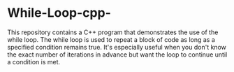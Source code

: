 # While-Loop-cpp-
This repository contains a C++ program that demonstrates the use of the while loop. The while loop is used to repeat a block of code as long as a specified condition remains true. It's especially useful when you don't know the exact number of iterations in advance but want the loop to continue until a condition is met.
